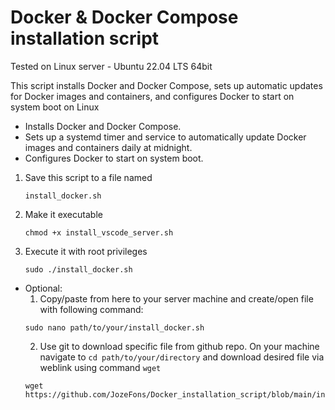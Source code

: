 # Docker & Docker Compose installation script

Tested on Linux server - Ubuntu 22.04 LTS 64bit

This script installs Docker and Docker Compose, sets up automatic updates for Docker images and containers, and configures Docker to start on system boot on Linux

* Installs Docker and Docker Compose.
* Sets up a systemd timer and service to automatically update Docker images and containers daily at midnight.
* Configures Docker to start on system boot.

1. Save this script to a file named
   ```
   install_docker.sh
   ``` 
3. Make it executable
   ```
   chmod +x install_vscode_server.sh
   ```
5. Execute it with root privileges
   ```
   sudo ./install_docker.sh
   ```
* Optional:
  1. Copy/paste from here to your server machine and create/open file with following command:
  ```
  sudo nano path/to/your/install_docker.sh
  ```
  2. Use git to download specific file from github repo. On your machine navigate to `cd path/to/your/directory` and download desired file via weblink using command `wget`
  ```
  wget https://github.com/JozeFons/Docker_installation_script/blob/main/install_docker.sh
  ```
